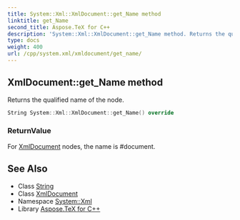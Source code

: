 ```yaml
---
title: System::Xml::XmlDocument::get_Name method
linktitle: get_Name
second_title: Aspose.TeX for C++
description: 'System::Xml::XmlDocument::get_Name method. Returns the qualified name of the node in C++.'
type: docs
weight: 400
url: /cpp/system.xml/xmldocument/get_name/
---
```

## XmlDocument::get_Name method


Returns the qualified name of the node.

```cpp
String System::Xml::XmlDocument::get_Name() override
```


### ReturnValue

For [XmlDocument](../) nodes, the name is #document.

## See Also

* Class [String](../../../system/string/)
* Class [XmlDocument](../)
* Namespace [System::Xml](../../)
* Library [Aspose.TeX for C++](../../../)

